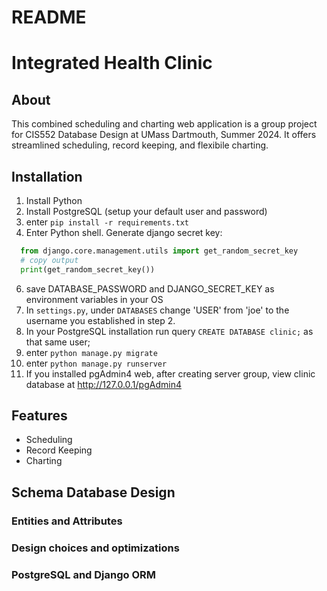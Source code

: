 # README

# Integrated Health Clinic

## About

This combined scheduling and charting web application is a group project for CIS552 Database Design at UMass Dartmouth, Summer 2024. It offers streamlined scheduling, record keeping, and flexibile charting.

## Installation

1. Install Python
2. Install PostgreSQL (setup your default user and password)
3. enter `pip install -r requirements.txt`
5. Enter Python shell. Generate django secret key:
  ```python
    from django.core.management.utils import get_random_secret_key
    # copy output
    print(get_random_secret_key())
  ```
6. save DATABASE_PASSWORD and DJANGO_SECRET_KEY as environment variables in your OS
7. In `settings.py`, under `DATABASES` change 'USER' from 'joe' to the username you established in step 2.
8. In your PostgreSQL installation run query `CREATE DATABASE clinic;` as that same user;
9. enter `python manage.py migrate`
10. enter `python manage.py runserver`
11. If you installed pgAdmin4 web, after creating server group, view clinic database at http://127.0.0.1/pgAdmin4

## Features

- Scheduling
- Record Keeping
- Charting

## Schema Database Design

### Entities and Attributes

### Design choices and optimizations

### PostgreSQL and Django ORM